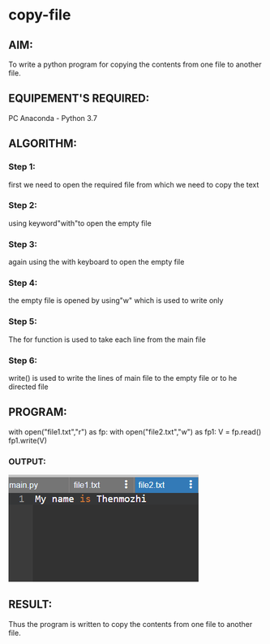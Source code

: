 # copy-file
## AIM:
To write a python program for copying the contents from one file to another file.
## EQUIPEMENT'S REQUIRED: 
PC
Anaconda - Python 3.7
## ALGORITHM: 
### Step 1:
first we need to open the required file from which we need to copy the text

### Step 2: 
 using keyword"with"to open the empty file

### Step 3: 
again using the with keyboard to open the empty file

### Step 4:  
the empty file is opened by using"w" which is used to write only

### Step 5: 
The for function is used to take each line from the main file

### Step 6: 
write() is used to write the lines of main file to the empty file or to he directed file

## PROGRAM:

with open("file1.txt","r") as fp:
    with open("file2.txt","w") as fp1:
        V = fp.read()
        fp1.write(V)
        
### OUTPUT:
![output](.//p1.png)



## RESULT:
Thus the program is written to copy the contents from one file to another file.